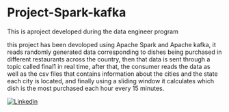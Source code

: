 # Project-Spark-kafka
This is aproject developed during the data engineer program

this project has been devoloped using Apache Spark and Apache kafka, it reads randomly generated data corresponding to dishes being purchased in different restaurants 
across the country, then that data is sent through a topic called final1 in real time, after that, the consumer reads the data as well as the csv files that contains 
information about the cities and the state each city is located, and finally using a sliding window it calculates which dish is the most purchased each hour every 15 minutes.

[![Linkedin](https://img.shields.io/badge/-LinkedIn-0e76a8)](https://www.linkedin.com/in/juan-manuel-cuellar-borrero-60284b205/)
